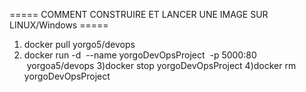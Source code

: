 =====   COMMENT CONSTRUIRE ET LANCER UNE IMAGE SUR LINUX/Windows    =====
1) docker pull yorgo5/devops
2) docker run -d  --name yorgoDevOpsProject  -p 5000:80  yorgoa5/devops
3)docker stop yorgoDevOpsProject
4)docker rm yorgoDevOpsProject
